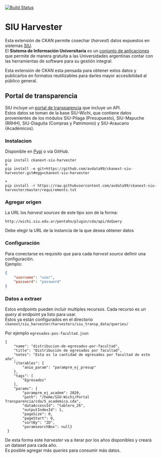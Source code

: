 [![Build Status](https://travis-ci.org/avdata99/ckanext-siu-harvester.svg?branch=master)](https://travis-ci.org/avdata99/ckanext-siu-harvester)
# SIU Harvester
Esta extensión de CKAN permite cosechar (_harvest_) datos expuestos en sistemas [SIU](https://www.siu.edu.ar/).  
El **Sistema de Información Universitaria** es un [conjunto de aplicaciones](https://www.siu.edu.ar/como-obtengo-los-sistemas/) que permite de manera gratuita a las Universidades argentinas contar con las herramientas de software para su gestión integral.

Esta extensión de CKAN esta pensada para obtener estos datos y publicarlos en formatos reutilizables para darles mayor accesibilidad al público general.

## Portal de transparencia

SIU incluye un [portal de transparencia](http://documentacion.siu.edu.ar/wiki/SIU-Wichi/Version6.6.0/portal_transparencia) que incluye un API.  
Estos datos se toman de la base SIU-Wichi, que contiene datos provenientes de los módulos SIU-Pilaga (Presupuesto), SIU-Mapuche (RRHH), SIU-Diaguita (Compras y Patrimonio) y SIU-Araucano (Académicos).

### Instalacion

Disponible en [Pypi](https://pypi.org/project/ckanext-siu-harvester/) o vía GitHub.  

```
pip install ckanext-siu-harvester
ó
pip install -e git+https://github.com/avdata99/ckanext-siu-harvester.git#egg=ckanext-siu-harvester

+
pip install -r https://raw.githubusercontent.com/avdata99/ckanext-siu-harvester/master/requirements.txt

```

### Agregar origen

La URL los _harvest sources_ de este tipo son de la forma:
```
http://wichi.siu.edu.ar/pentaho/plugin/cda/api/doQuery
```

Debe elegir la URL de la instancia de la que desea obtener datos

### Configuración

Para conectarse es requisito que para cada _harvest source_ definir una configuración.  
Ejemplo:

```json
{
    "username": "user",
    "password": "password"    
}
```

### Datos a extraer

Estos endpoints pueden incluir multiples recursos. Cada recurso es un _query_ al endpoint ya listo para usar.  
Estos ya están configurados en el directorio `ckanext/siu_harvester/harvesters/siu_transp_data/queries/`

Por ejemplo `egresados-pos-facultad.json`

```
{
    "name": "distribucion-de-egresados-por-facultad",
    "title": "Distribución de egresados por facultad",
    "notes": "Esta es la cantidad de egresados por facultad de este año",
    "iterables": {
        "anio_param": "paramprm_ej_presup"
    },
    "tags": [
        "Egresados"
    ],
    "params": {
        "paramprm_ej_academ": 2020,
        "path": "/home/SIU-Wichi/Portal Transparencia/cda/5_academica.cda",
        "dataAccessId": "tablero_26",
        "outputIndexId": 1,
        "pageSize": 0,
        "pageStart": 0,
        "sortBy": "2D",
        "paramsearchBox": null}
 }
```

De esta forma este _harvester_ va a iterar por los años disponibles y creará un dataset para cada año.  
Es posible agregar más _queries_ para consumir más datos.

